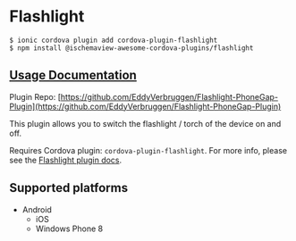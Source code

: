 # Flashlight

```text
$ ionic cordova plugin add cordova-plugin-flashlight
$ npm install @ischemaview-awesome-cordova-plugins/flashlight
```

## [Usage Documentation](https://danielsogl.gitbook.io/awesome-cordova-plugins/plugins/flashlight/)

Plugin Repo: [https://github.com/EddyVerbruggen/Flashlight-PhoneGap-Plugin](https://github.com/EddyVerbruggen/Flashlight-PhoneGap-Plugin)

This plugin allows you to switch the flashlight / torch of the device on and off.

Requires Cordova plugin: `cordova-plugin-flashlight`. For more info, please see the [Flashlight plugin docs](https://github.com/EddyVerbruggen/Flashlight-PhoneGap-Plugin).

## Supported platforms

* Android
  * iOS
  * Windows Phone 8

